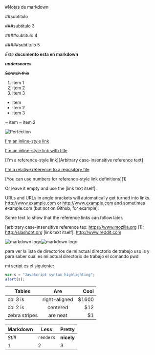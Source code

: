 #Notas de markdown

##subtitulo

###subtitulo 3 

####subtitulo 4

#####subtitulo 5


*Este* **documento esta en markdown** 

**_underscores_**

~~Scratch this~~

1. item 1
2. item 2
3. item 3

* item
* item 2
* item 3

~ item 
~ item 2

![](https://somoskudasai.com/wp-content/uploads/2020/12/yotsuba-nakano-somoskudasai.jpg "Perfection")

[I'm an inline-style link](https://www.google.com)

[I'm an inline-style link with title](https://www.google.com "Google's Homepage")

[I'm a reference-style link][Arbitrary case-insensitive reference text]

[I'm a relative reference to a repository file](../blob/master/LICENSE)

[You can use numbers for reference-style link definitions][1]

Or leave it empty and use the [link text itself].

URLs and URLs in angle brackets will automatically get turned into links. 
http://www.example.com or <http://www.example.com> and sometimes 
example.com (but not on Github, for example).

Some text to show that the reference links can follow later.

[arbitrary case-insensitive reference tex: https://www.mozilla.org
[1]: http://slashdot.org
[link text itself]: http://www.reddit.com

![markdown logo](https://www.iconfinder.com/icons/298823/markdown_icon)![markdown logo](https://www.iconfinder.com/icons/298823/markdown_icon) 

para ver la lista de directorios de mi actual directorio de trabajo uso ls 
y para saber cual es mi actual directorio de trabajo el comando pwd

mi script es el siguiente: 

```javascript
var s = "JavaScript syntax highlighting";
alert(s);
```


| Tables        | Are           | Cool  |
| ------------- |:-------------:| -----:|
| col 3 is      | right-aligned | $1600 |
| col 2 is      | centered      |   $12 |
| zebra stripes | are neat      |    $1 |

Markdown | Less | Pretty
--- | --- | ---
*Still* | `renders` | **nicely**
1 | 2 | 3




